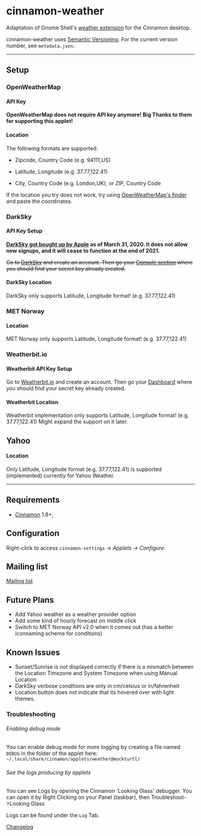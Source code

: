 # cinnamon-weather

Adaptation of Gnome Shell's [weather extension](https://github.com/simon04/gnome-shell-extension-weather) for the Cinnamon desktop.

cinnamon-weather uses [Semantic Versioning](http://semver.org/).  For the current version number, see `metadata.json`.  

----

## Setup

### OpenWeatherMap

#### API Key

**OpenWeatherMap does not require API key anymore! Big Thanks to them for supporting this applet!**

#### Location

The following formats are supported:

- Zipcode, Country Code (e.g. 94111,US)

- Latitude, Longitude (e.g. 37.77,122.41)
* City, Country Code (e.g. London,UK), or ZIP, Country Code

If the location you try does not work, try using [OpenWeatherMap's finder](https://openweathermap.org/find) and paste the coordinates.

### DarkSky

#### API Key Setup

**[DarkSky got bought up by Apple](https://blog.darksky.net/dark-sky-has-a-new-home/) as of March  31, 2020. It does not allow new signups, and it will cease to function at the end of 2021.**

~~Go to [DarkSky](https://darksky.net/dev/register) and create an account. Then go your [Console section](https://darksky.net/dev/account) where you should find your secret key already created.~~

#### DarkSky Location

DarkSky only supports Latitude, Longitude format! (e.g. 37.77,122.41)

### MET Norway

#### Location

MET Norway only supports Latitude, Longitude format! (e.g. 37.77,122.41)

### Weatherbit.io

#### Weatherbit API Key Setup

Go to [Weatherbit.io](https://www.weatherbit.io/account/create) and create an account. Then go your [Dashboard](https://www.weatherbit.io/account/dashboard) where you should find your secret key already created.

#### Weatherbit Location

Weatherbit implementation only supports Latitude, Longitude format! (e.g. 37.77,122.41) Might expand the support on it later.

## Yahoo

#### Location

Only Latitude, Longitude format (e.g. 37.77,122.41) is supported (implemented) currently for Yahoo Weather.

------

## Requirements

* [Cinnamon](https://github.com/linuxmint/Cinnamon) 1.8+, 

## Configuration

Right-click to access `cinnamon-settings` -> _Applets -> Configure_.

## Mailing list

[Mailing list](http://groups.google.com/group/cinnamon-weather)

## Future Plans

* Add Yahoo weather as a weather provider option
* Add some kind of hourly forecast on middle click
* Switch to MET Norway API v2.0 when it comes out (has a better iconnaming scheme for conditions)

## Known Issues

* Sunset/Sunrise is not displayed correctly if there is a mismatch between the Location Timezone and System Timezone when using Manual Location
* DarkSky verbose conditions are only in cm/celsius or in/fahrenheit
* Location button does not indicate that its hovered over with light themes.

### Troubleshooting

###### Enabling debug mode

You can enable debug mode for more logging by creating a file named ```DEBUG``` in the folder of the applet here: ```~/.local/share/cinnamon/applets/weather@mockturtl/```

###### See the logs producing by applets

You can see Logs by opening the Cinnamon 'Looking Glass' debugger. You can open it by Right Clicking on your Panel (taskbar), then Troubleshoot->Looking Glass

Logs can be found under the ```Log``` Tab.

[Changelog](https://github.com/linuxmint/cinnamon-spices-applets/blob/master/weather%40mockturtl/CHANGELOG.md)
